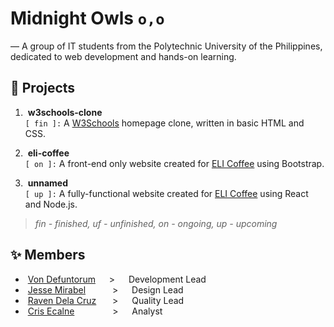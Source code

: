 # Midnight Owls `o,o`

&mdash; A group of IT students from the Polytechnic University of the Philippines, dedicated to web development and hands-on learning.

## :rocket: Projects

1. &nbsp;**w3schools-clone**  
   `[ fin ]:` A [W3Schools](https://www.w3schools.com/) homepage clone, written in basic HTML and CSS.

2. &nbsp;**eli-coffee**  
   `[ on ]:` A front-end only website created for [ELI Coffee](https://www.instagram.com/elicoffeeph/) using Bootstrap.

3. &nbsp;**unnamed**  
   `[ up ]:` A fully-functional website created for [ELI Coffee](https://www.instagram.com/elicoffeeph/) using React and Node.js.

> _fin - finished, uf - unfinished, on - ongoing, up - upcoming_

## :sparkles: Members

- &nbsp;[Von Defuntorum](https://github.com/Hisuiiii) &emsp; &gt; &emsp; Development Lead
- &nbsp;[Jesse Mirabel](https://github.com/sejjy) &emsp;&emsp;&ensp; &gt; &emsp; Design Lead
- &nbsp;[Raven Dela Cruz](https://github.com/RNCDC) &emsp;&nbsp; &gt; &emsp; Quality Lead
- &nbsp;[Cris Ecalne](https://github.com/CrisDaniel02) &emsp;&emsp;&emsp;&ensp;&nbsp; &gt; &emsp; Analyst
